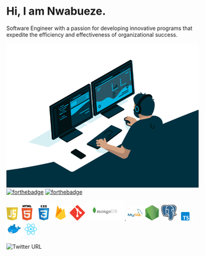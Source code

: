 # Hi, I am Nwabueze.
Software Engineer with a passion for developing innovative programs that expedite the efficiency and effectiveness of organizational success.

                                                                                         
![](img/code.gif)
[![forthebadge](https://forthebadge.com/images/badges/uses-badges.svg)](https://forthebadge.com) [![forthebadge](https://forthebadge.com/images/badges/built-with-love.svg)](https://forthebadge.com)

<img src='img/Js.png' width='30'>  <img src='img/html.png' width='40'> <img src='img/css.svg' width='40'>  <img src='img/firebase.png' width='40'>  <img src='img/git.svg' width='40'> <img src='img/mongodb.png' width='100'>. <img src='img/mysql.svg' width='40'> <img src='img/nodejs2.png' width='40'>  <img src='img/postgresql.png' width='40'> <img src='img/typescriptlang.png' width='40'> <img src='img/lfVWBmiW_400x400.png' width='40'>  <img src='img/react.png' width='40'>


![Twitter URL](https://img.shields.io/twitter/url?style=social&url=https%3A%2F%2Ftwitter.com%2FEzegodwin1)

<!--
**ezego1/ezego1** is a ✨ _special_ ✨ repository because its `README.md` (this file) appears on your GitHub profile.

Here are some ideas to get you started:

- 🔭 I’m currently working on ...
- 🌱 I’m currently learning ...
- 👯 I’m looking to collaborate on ...
- 🤔 I’m looking for help with ...
- 💬 Ask me about ...
- 📫 How to reach me: ...
- 😄 Pronouns: ...
- ⚡ Fun fa
